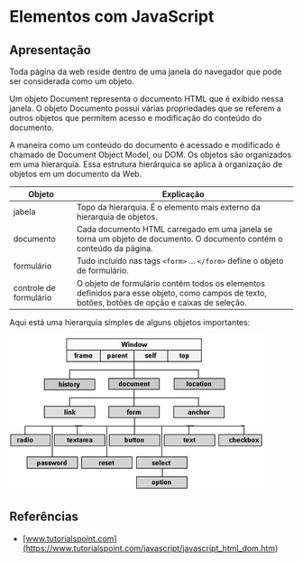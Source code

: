 # Elementos com JavaScript

## Apresentação

Toda página da web reside dentro de uma janela do navegador que pode ser considerada como um objeto.

Um objeto Document representa o documento HTML que é exibido nessa janela. O objeto Documento possui várias propriedades que se referem a outros objetos que permitem acesso e modificação do conteúdo do documento.

A maneira como um conteúdo do documento é acessado e modificado é chamado de Document Object Model, ou DOM. Os objetos são organizados em uma hierarquia. Essa estrutura hierárquica se aplica à organização de objetos em um documento da Web.

Objeto      | Explicação
----------- | --------------
jabela      | Topo da hierarquia. É o elemento mais externo da hierarquia de objetos.
documento   | Cada documento HTML carregado em uma janela se torna um objeto de documento. O documento contém o conteúdo da página.
formulário  | Tudo incluído nas tags `<form>` ... `</form>` define o objeto de formulário.
controle de formulário | O objeto de formulário contém todos os elementos definidos para esse objeto, como campos de texto, botões, botões de opção e caixas de seleção.

Aqui está uma hierarquia simples de alguns objetos importantes: 

![dom](img/dom.jpg)

## Referências

* [www.tutorialspoint.com](https://www.tutorialspoint.com/javascript/javascript_html_dom.htm)